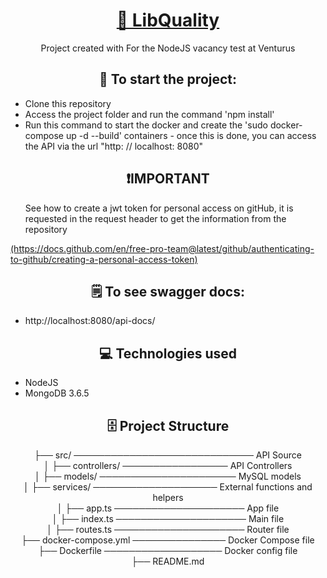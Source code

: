 <h1 align="center">
    <a href="https://github.com/Soares-Thiago/libQuality">🔗 LibQuality</a>
</h1>
<p align="center"> Project created with For the NodeJS vacancy test at Venturus</p>

<h2 align="center">
🚀 To start the project:
</h2>
<p align="center"> 
  <ul>
    <li>Clone this repository</li>
    <li>Access the project folder and run the command 'npm install'</li>
    <li>Run this command to start the docker and create the 'sudo docker-compose up -d --build' containers - once this is done, you can access the API via the url "http: // localhost: 8080"</li>
  </ul>
</p>

<h2 align="center">
❗IMPORTANT
</h2>
<p align="center"> 
  <ul>
    See how to create a jwt token for personal access on gitHub, it is requested in the request header to get the information from the repository
  </ul>
   <a href='https://docs.github.com/en/free-pro-team@latest/github/authenticating-to-github/creating-a-personal-access-token' target='_Blank'>(https://docs.github.com/en/free-pro-team@latest/github/authenticating-to-github/creating-a-personal-access-token)</a>
</p>

<h2 align="center">
🗒️ To see swagger docs:
</h2>
<p align="center"> 
  <ul>
    <li>http://localhost:8080/api-docs/</li>
  </ul>
</p>

<h2 align="center">
💻 Technologies used
</h2>
<p align="center"> 
  <ul>
    <li>NodeJS</li>
    <li>MongoDB 3.6.5</li>
  </ul>
</p>

<h2 align="center">
🗄️ Project Structure
</h2>
<p align="center"> 
  ├── src/ ───────────────────────────── API Source <br>
  │   ├── controllers/ ───────────────── API Controllers<br>
  │   ├── models/ ────────────────────── MySQL models<br>
  │   ├── services/ ──────────────────── External functions and helpers<br>
  │   ├── app.ts ───────────────────── App file<br>
  │   ├── index.ts ───────────────────── Main file<br>
  │   ├── routes.ts ───────────────────── Router file<br>
  ├── docker-compose.yml ─────────────── Docker Compose file<br>
  ├── Dockerfile ─────────────────── Docker config file<br>
  ├── README.md                       
</p>
